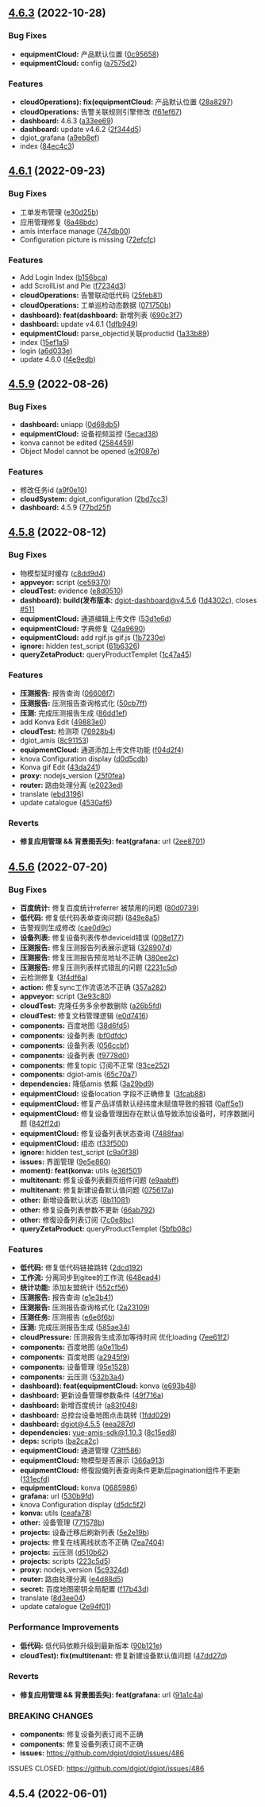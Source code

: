 ## [4.6.3](https://github.com/dgiot/dgiot-dashboard/compare/v4.6.1...v4.6.3) (2022-10-28)


### Bug Fixes

* **equipmentCloud:** 产品默认位置 ([0c95658](https://github.com/dgiot/dgiot-dashboard/commit/0c95658e11747babaf7b8ceab921fab368cdfac1))
* **equipmentCloud:** config ([a7575d2](https://github.com/dgiot/dgiot-dashboard/commit/a7575d2f6f2aaa8fe60b542d28451833436a5dc0))


### Features

* **cloudOperations): fix(equipmentCloud:** 产品默认位置 ([28a8297](https://github.com/dgiot/dgiot-dashboard/commit/28a82977351e884cb9173950a044e77fc56fb07d))
* **cloudOperations:** 告警关联规则引擎修改 ([f61ef67](https://github.com/dgiot/dgiot-dashboard/commit/f61ef6716d84ac4ed8a7b011afe56d308b056f83))
* **dashboard:** 4.6.3 ([a33ee69](https://github.com/dgiot/dgiot-dashboard/commit/a33ee6927f7816f142238d151c47174ff4d23d9f))
* **dashboard:** update v4.6.2 ([2f344d5](https://github.com/dgiot/dgiot-dashboard/commit/2f344d5c43660950738926aeac7b9f7be3f56a49))
* dgiot_grafana ([a9eb8ef](https://github.com/dgiot/dgiot-dashboard/commit/a9eb8ef9210bcba3b06905b37f3466015087204f))
* index ([84ec4c3](https://github.com/dgiot/dgiot-dashboard/commit/84ec4c3a0c03016b7724d37a5784ce46bcafb04e))



## [4.6.1](https://github.com/dgiot/dgiot-dashboard/compare/v4.5.9...v4.6.1) (2022-09-23)


### Bug Fixes

* 工单发布管理 ([e30d25b](https://github.com/dgiot/dgiot-dashboard/commit/e30d25beb2571a5c2a6abcbf6019f6bc4a4c57ba))
* 应用管理修复 ([6a48bdc](https://github.com/dgiot/dgiot-dashboard/commit/6a48bdc6a65d790f0c775fdc2a6aeb07cf750d31))
* amis interface manage ([747db00](https://github.com/dgiot/dgiot-dashboard/commit/747db00eb6df5a947004d5978fa3328bbcc6928c))
* Configuration picture is missing ([72efcfc](https://github.com/dgiot/dgiot-dashboard/commit/72efcfca5e1b828f61ff758e7d1b151e4dc8e17f))


### Features

* Add Login Index ([b156bca](https://github.com/dgiot/dgiot-dashboard/commit/b156bcacb937a8dfb43ddec65a116ec9854a7fb7))
* add ScrollList and Pie ([f7234d3](https://github.com/dgiot/dgiot-dashboard/commit/f7234d3e0e4b89a4390c8e8a59b5ec7e7b140348))
* **cloudOperations:** 告警联动低代码 ([25feb81](https://github.com/dgiot/dgiot-dashboard/commit/25feb814003608caede037c20b81270217be91bb))
* **cloudOperations:** 工单巡检动态数据 ([071750b](https://github.com/dgiot/dgiot-dashboard/commit/071750b8d75ee559319f76eefb8908252e3d0625))
* **dashboard): feat(dashboard:** 新增列表 ([690c3f7](https://github.com/dgiot/dgiot-dashboard/commit/690c3f7f0fe2c511a5815f693be8a9a799f4bb02))
* **dashboard:** update v4.6.1 ([1dfb949](https://github.com/dgiot/dgiot-dashboard/commit/1dfb94944d78ec2068b2f8551d72c643d666664b))
* **equipmentCloud:** parse_objectid关联productid ([1a33b89](https://github.com/dgiot/dgiot-dashboard/commit/1a33b894b667ae4b44982e5db5216066c096e2d8))
* index ([15ef1a5](https://github.com/dgiot/dgiot-dashboard/commit/15ef1a5868c8e04745b1b2261e2e28723d6d6c38))
* login ([a6d033e](https://github.com/dgiot/dgiot-dashboard/commit/a6d033e7b3b0ff5d9d1f1372372560b8a3f9fa41))
* update 4.6.0 ([f4e9edb](https://github.com/dgiot/dgiot-dashboard/commit/f4e9edbd78b9d2c148b2486a18d62f74aa64a373))



## [4.5.9](https://github.com/dgiot/dgiot-dashboard/compare/v4.5.8...v4.5.9) (2022-08-26)


### Bug Fixes

* **dashboard:** uniapp ([0d68db5](https://github.com/dgiot/dgiot-dashboard/commit/0d68db5a7244da5b4ea9d584de91f7fba2ba6177))
* **equipmentCloud:** 设备视频监控 ([5ecad38](https://github.com/dgiot/dgiot-dashboard/commit/5ecad3830da60262fb7ce5887aea1dd29b0f4619))
* konva cannot be edited ([2584459](https://github.com/dgiot/dgiot-dashboard/commit/25844596aaf7dabd5284e3ad1f91008099314229))
* Object Model cannot be opened ([e3f087e](https://github.com/dgiot/dgiot-dashboard/commit/e3f087e13ab67c1b1b1bd1a45b40fe82c2ad812a))


### Features

* 修改任务id ([a9f0e10](https://github.com/dgiot/dgiot-dashboard/commit/a9f0e10a8a9f3ab62a57dcad85b238278221bb84))
* **cloudSystem:** dgiot_configuration ([2bd7cc3](https://github.com/dgiot/dgiot-dashboard/commit/2bd7cc3fe57c2558c77b3a9c6a7067a1af2f8cfe))
* **dashboard:** 4.5.9 ([77bd25f](https://github.com/dgiot/dgiot-dashboard/commit/77bd25f70a3b1c88919d8f189be61d0567f8c659))



## [4.5.8](https://github.com/dgiot/dgiot-dashboard/compare/v4.5.6...v4.5.8) (2022-08-12)


### Bug Fixes

* 物模型延时缓存 ([c8dd9d4](https://github.com/dgiot/dgiot-dashboard/commit/c8dd9d4713fb9f36129fb660ecc68c55c73df775))
* **appveyor:** script ([ce59370](https://github.com/dgiot/dgiot-dashboard/commit/ce593705fafa3c5b16062d27f43d66034139d561))
* **cloudTest:** evidence ([e8d0510](https://github.com/dgiot/dgiot-dashboard/commit/e8d051073aee73634a11fe3d31f0a7c4f54f67be))
* **dashboard): build(发布版本:** dgiot-dashboard@v4.5.6 ([1d4302c](https://github.com/dgiot/dgiot-dashboard/commit/1d4302cd183474db6bbbb6dbc4fbc46163d351c8)), closes [#511](https://github.com/dgiot/dgiot-dashboard/issues/511)
* **equipmentCloud:** 通道编辑上传文件 ([53d1e6d](https://github.com/dgiot/dgiot-dashboard/commit/53d1e6d269ee2441bc2d13384f429f42dd80d1f6))
* **equipmentCloud:** 字典修复 ([24a9690](https://github.com/dgiot/dgiot-dashboard/commit/24a96904b4879da9a952c9f6bf7358048863198c))
* **equipmentCloud:** add rgif.js gif.js ([1b7230e](https://github.com/dgiot/dgiot-dashboard/commit/1b7230e94834c00e3ccb7c256c269dad174f6dd2))
* **ignore:** hidden test_script ([61b6326](https://github.com/dgiot/dgiot-dashboard/commit/61b632636fc8409b1e99f4235a9a865d22d72af4))
* **queryZetaProduct:** queryProductTemplet ([1c47a45](https://github.com/dgiot/dgiot-dashboard/commit/1c47a4511451818ecd1f8fdcf2b4cebd0e6b4761))


### Features

* **压测报告:** 报告查询 ([06608f7](https://github.com/dgiot/dgiot-dashboard/commit/06608f7df8edeef0dd0bb4005130dc88db9ced31))
* **压测报告:** 压测报告查询格式化 ([50cb7ff](https://github.com/dgiot/dgiot-dashboard/commit/50cb7ff858330f4ce24c9b45569190df37f4c9fd))
* **压测:** 完成压测报告生成 ([86dd1ef](https://github.com/dgiot/dgiot-dashboard/commit/86dd1ef83c73ef257251494e16ea99900526539a))
* add Konva Edit ([49883e0](https://github.com/dgiot/dgiot-dashboard/commit/49883e08dd84382c0cb7be0877c316f959c592a7))
* **cloudTest:** 检测项 ([76928b4](https://github.com/dgiot/dgiot-dashboard/commit/76928b4114b12cfd50afc5cc077f21f145e1f98e))
* dgiot_amis ([8c91153](https://github.com/dgiot/dgiot-dashboard/commit/8c91153c8ad5b6b32d91c57a36fe55fefa3da721))
* **equipmentCloud:** 通道添加上传文件功能 ([f04d2f4](https://github.com/dgiot/dgiot-dashboard/commit/f04d2f45d0e077d30ca1bb75c41d4bb12bc2a439))
* knova Configuration display ([d0d5cdb](https://github.com/dgiot/dgiot-dashboard/commit/d0d5cdba26aa779120718d7722c3fc48a88ebb07))
* Konva gif Edit ([43da241](https://github.com/dgiot/dgiot-dashboard/commit/43da24120e9edea2a991a873e8d662bd957dfeea))
* **proxy:** nodejs_version ([25f0fea](https://github.com/dgiot/dgiot-dashboard/commit/25f0feaf77ee4662b206f9b01894839b74c04fca))
* **router:** 路由处理分离 ([e2023ed](https://github.com/dgiot/dgiot-dashboard/commit/e2023ed42854c38af414288faf4260a064ed2d7e))
* translate ([ebd3196](https://github.com/dgiot/dgiot-dashboard/commit/ebd3196a719d75bb8978143935d87529262c6980))
* update catalogue ([4530af6](https://github.com/dgiot/dgiot-dashboard/commit/4530af6825129925923dfd6e2000701b9cb5a63a))


### Reverts

* **修复应用管理 && 背景图丢失): feat(grafana:** url ([2ee8701](https://github.com/dgiot/dgiot-dashboard/commit/2ee87010a2ef7e6afdc580ad2a155f975447f885))



## [4.5.6](https://github.com/dgiot/dgiot-dashboard/compare/v4.5.4...v4.5.6) (2022-07-20)


### Bug Fixes

* **百度统计:** 修复百度统计referrer 被禁用的问题 ([80d0739](https://github.com/dgiot/dgiot-dashboard/commit/80d073981a4231481d02aa4f92fb10c1d68b6596))
* **低代码:** 修复低代码表单查询问题i ([849e8a5](https://github.com/dgiot/dgiot-dashboard/commit/849e8a5f31379db0afca3057a85dacb4c0d0ae85))
* 告警规则生成修改 ([cae0d9c](https://github.com/dgiot/dgiot-dashboard/commit/cae0d9ca29d360db561eac45edb3914e8076a3e6))
* **设备列表:** 修复设备列表传参deviceid错误 ([008e177](https://github.com/dgiot/dgiot-dashboard/commit/008e177f771ad8f6bfd0f944ed56bb4d0d71502a))
* **压测报告:** 修复压测报告列表展示逻辑 ([328907d](https://github.com/dgiot/dgiot-dashboard/commit/328907d80d151dc0da7f3cf5ea7906afe60124ec))
* **压测报告:** 修复压测报告预览地址不正确 ([380ee2c](https://github.com/dgiot/dgiot-dashboard/commit/380ee2cbb60fe3181f56f3e842d22419bc5dab7e))
* **压测报告:** 修复压测列表样式错乱的问题 ([2231c5d](https://github.com/dgiot/dgiot-dashboard/commit/2231c5dda27174b5a1e54d641e5d634ffe90e73f))
* 云检测修复 ([3f4df6a](https://github.com/dgiot/dgiot-dashboard/commit/3f4df6a03a16891a6d8893929f737dee07763051))
* **action:** 修复sync工作流语法不正确 ([357a282](https://github.com/dgiot/dgiot-dashboard/commit/357a282c189cd57b69b51ede661a7355d45cefe5))
* **appveyor:** script ([3e93c80](https://github.com/dgiot/dgiot-dashboard/commit/3e93c802870cd90f36b2a8eb12761f33cbb45bb1))
* **cloudTest:** 克隆任务多余参数删除 ([a26b5fd](https://github.com/dgiot/dgiot-dashboard/commit/a26b5fd103b4cc59c7e7b3984e49c44d609c04de))
* **cloudTest:** 修复文档管理逻辑 ([e0d7416](https://github.com/dgiot/dgiot-dashboard/commit/e0d74167a256cacd2c41638bf427a4d0248b869b))
* **components:** 百度地图 ([38d6fd5](https://github.com/dgiot/dgiot-dashboard/commit/38d6fd5f68c35054656d025c2d43767d5e706601))
* **components:** 设备列表 ([bf0dfdc](https://github.com/dgiot/dgiot-dashboard/commit/bf0dfdc68907ba64674e083934d45dca45b85cdb))
* **components:** 设备列表 ([056ccbf](https://github.com/dgiot/dgiot-dashboard/commit/056ccbf5ca8be54753ce23982ae041ba2b75a888))
* **components:** 设备列表 ([f9778d0](https://github.com/dgiot/dgiot-dashboard/commit/f9778d0a5441968d2529f05d1bfe1b179c7275e7))
* **components:** 修复topic 订阅不正常 ([93ce252](https://github.com/dgiot/dgiot-dashboard/commit/93ce252c033256f9409f7edc1635841b2b1d35a5))
* **components:** dgiot-amis ([65c70a7](https://github.com/dgiot/dgiot-dashboard/commit/65c70a7af991192e71ad624566106c42b87428d9))
* **dependencies:** 降低amis 依賴 ([3a29bd9](https://github.com/dgiot/dgiot-dashboard/commit/3a29bd9c5d63a6d8e6dea63cb59ac1cc0b1079b8))
* **equipmentCloud:** 设备location 字段不正确修复 ([3fcab88](https://github.com/dgiot/dgiot-dashboard/commit/3fcab88980774085f6f699567b311c049a1a7e1e))
* **equipmentCloud:** 修复产品详情默认经纬度未赋值导致的报错 ([0aff5e1](https://github.com/dgiot/dgiot-dashboard/commit/0aff5e1698b5e1e0a77ec0674f3fb86de5203643))
* **equipmentCloud:** 修复设备管理因存在默认值导致添加设备时，时序数据问题 ([842ff2d](https://github.com/dgiot/dgiot-dashboard/commit/842ff2dc81e0153f6cb2643e41d3600a1b546760))
* **equipmentCloud:** 修复设备列表状态查询 ([7488faa](https://github.com/dgiot/dgiot-dashboard/commit/7488faa7ff707ee480640496c5a47f0039148395))
* **equipmentCloud:** 组态 ([f33f500](https://github.com/dgiot/dgiot-dashboard/commit/f33f500640284b93702460d8a649e4fe465ef9b8))
* **ignore:** hidden test_script ([c9a0f38](https://github.com/dgiot/dgiot-dashboard/commit/c9a0f380757b4246da4823333933dab8bcfac94c))
* **issues:** 界面管理 ([9e5e860](https://github.com/dgiot/dgiot-dashboard/commit/9e5e860af63d7666876d2dcb31b258240763ce1e))
* **moment): feat(konva:** utils ([e36f501](https://github.com/dgiot/dgiot-dashboard/commit/e36f501e300baede4ce99de3e2ab4d07da7dc6e0))
* **multitenant:** 修复设备列表翻页组件问题 ([e9aabff](https://github.com/dgiot/dgiot-dashboard/commit/e9aabffcbe34650677a7ffd6d4686bb2237d9cf4))
* **multitenant:** 修复新建设备默认值问题 ([075617a](https://github.com/dgiot/dgiot-dashboard/commit/075617a0b028ad8749edf4b9f3a066582be6cd95))
* **other:** 新增设备默认状态 ([8b11081](https://github.com/dgiot/dgiot-dashboard/commit/8b11081256bf348e97136d16e5a08503824ceb34))
* **other:** 修复设备列表参数不更新 ([66ab792](https://github.com/dgiot/dgiot-dashboard/commit/66ab7927be3e3e0c78e1bbaf42b657c4944826f7))
* **other:** 修復设备列表订阅 ([7c0e8bc](https://github.com/dgiot/dgiot-dashboard/commit/7c0e8bc71db5204fbb41ff563fda4d8e58f5055a))
* **queryZetaProduct:** queryProductTemplet ([5bfb08c](https://github.com/dgiot/dgiot-dashboard/commit/5bfb08cc6ce957dbf306f0b02208efa357a4f018))


### Features

* **低代码:** 修复低代码链接跳转 ([2dcd192](https://github.com/dgiot/dgiot-dashboard/commit/2dcd192814dddc0c9c668e902519f6d9ed9c8199))
* **工作流:** 分离同步到gitee的工作流 ([648ead4](https://github.com/dgiot/dgiot-dashboard/commit/648ead41d310bda87ea30cc07a768f5ace1d167b))
* **统计功能:** 添加友盟统计 ([552cf56](https://github.com/dgiot/dgiot-dashboard/commit/552cf56f9223ce49ab238e5e225750b0f69be05c))
* **压测报告:** 报告查询 ([e1e3b41](https://github.com/dgiot/dgiot-dashboard/commit/e1e3b41fe464d611db62b394bb4e8af4f8f9f29d))
* **压测报告:** 压测报告查询格式化 ([2a23109](https://github.com/dgiot/dgiot-dashboard/commit/2a23109ee2559b51e794b9f9cff452db4aa136f2))
* **压测任务:** 压测报告 ([e6e6f6b](https://github.com/dgiot/dgiot-dashboard/commit/e6e6f6b4fec9ffe91a2d691e4573dae05bbdb99d))
* **压测:** 完成压测报告生成 ([585ae34](https://github.com/dgiot/dgiot-dashboard/commit/585ae34bec0942cb13857e4210e192b6c8e69042))
* **cloudPressure:** 压测报告生成添加等待时间 优化loading ([7ee61f2](https://github.com/dgiot/dgiot-dashboard/commit/7ee61f27d7601a237a82c5e7bc863bb57b7417f3))
* **components:** 百度地图 ([a0e11b4](https://github.com/dgiot/dgiot-dashboard/commit/a0e11b42195190c55b6591db5f52db27b49ca578))
* **components:** 百度地图 ([a2945f9](https://github.com/dgiot/dgiot-dashboard/commit/a2945f9284afff853643169bb1657763b00d143a))
* **components:** 设备管理 ([95e1528](https://github.com/dgiot/dgiot-dashboard/commit/95e1528df15d111a0299cbdc08d6e020b07896a4))
* **components:** 云压测 ([532b3a4](https://github.com/dgiot/dgiot-dashboard/commit/532b3a4c8230f10cc864f18df5357dd77461d0b2))
* **dashboard): feat(equipmentCloud:** konva ([e693b48](https://github.com/dgiot/dgiot-dashboard/commit/e693b48b6395cbc70929cfc44f53fa2e8a5b84dc))
* **dashboard:** 更新设备管理参数条件 ([49f716a](https://github.com/dgiot/dgiot-dashboard/commit/49f716a2223519cb0ce9c7f3b9486071e91c6fbe))
* **dashboard:** 新增百度统计 ([a83f048](https://github.com/dgiot/dgiot-dashboard/commit/a83f0483a19e3435df825c9961f83588413f84ae))
* **dashboard:** 总控台设备地图点击跳转 ([1fdd029](https://github.com/dgiot/dgiot-dashboard/commit/1fdd029453266efc8dde853c0445d8f87362ec0f))
* **dashboard:** dgiot@4.5.5 ([eea287d](https://github.com/dgiot/dgiot-dashboard/commit/eea287da5c47f584ccb7228170fdfb2a9a3a9615))
* **dependencies:** vue-amis-sdk@1.10.3 ([8c15ed8](https://github.com/dgiot/dgiot-dashboard/commit/8c15ed88ad58ff84037ee01533c9539fd41765bb))
* **deps:** scripts ([ba2ca2c](https://github.com/dgiot/dgiot-dashboard/commit/ba2ca2ce180f73ff2d51793a239a195a4464b78f))
* **equipmentCloud:** 通道管理 ([73ff586](https://github.com/dgiot/dgiot-dashboard/commit/73ff586b975e7649bcf3e803eb5ce357512ff66c))
* **equipmentCloud:** 物模型是否展示 ([366a913](https://github.com/dgiot/dgiot-dashboard/commit/366a9139c923260b10d4631d8b4205361ecc6ec8))
* **equipmentCloud:** 修復設備列表查询条件更新后pagination组件不更新 ([131ecfd](https://github.com/dgiot/dgiot-dashboard/commit/131ecfdbf0dd42ac052e8a15ad56a401b03ff4f8))
* **equipmentCloud:** konva ([0685986](https://github.com/dgiot/dgiot-dashboard/commit/0685986bcebf1ba2aecfcbeefb40a96c51af6696))
* **grafana:** url ([530b9fd](https://github.com/dgiot/dgiot-dashboard/commit/530b9fd1b095e86614234ee1f585ef0c6fb07eec))
* knova Configuration display ([d5dc5f2](https://github.com/dgiot/dgiot-dashboard/commit/d5dc5f2f4085eb55f09d82beff51459900995658))
* **konva:** utils ([ceafa78](https://github.com/dgiot/dgiot-dashboard/commit/ceafa787b91cbca42a7efd52ce92a3b5e673b94b))
* **other:** 设备管理 ([771578b](https://github.com/dgiot/dgiot-dashboard/commit/771578b1bf98d200e0593eabb3e5e60e206b51bf))
* **projects:** 设备迁移后刷新列表 ([5e2e19b](https://github.com/dgiot/dgiot-dashboard/commit/5e2e19b3f1b294b39ba604c8c825d2da27c2f621))
* **projects:** 修复在线离线状态不正确 ([7ea7404](https://github.com/dgiot/dgiot-dashboard/commit/7ea740470f73fbbb9b35e5ca4497e201602762eb))
* **projects:** 云压测 ([d510b62](https://github.com/dgiot/dgiot-dashboard/commit/d510b62ff5c5d1a8246ca5faf7c1a9c5cc961b91))
* **projects:** scripts ([223c5d5](https://github.com/dgiot/dgiot-dashboard/commit/223c5d56ab6aa9fd9b00637e9fc4cc0b3a700d3f))
* **proxy:** nodejs_version ([5c9324d](https://github.com/dgiot/dgiot-dashboard/commit/5c9324d926743ca66d5a8d3f5de427c14d43c56a))
* **router:** 路由处理分离 ([e4d88d5](https://github.com/dgiot/dgiot-dashboard/commit/e4d88d55375c7e1adff91b44c6f71646c971d307))
* **secret:** 百度地图密钥全局配置 ([f17b43d](https://github.com/dgiot/dgiot-dashboard/commit/f17b43dd1f27f1cd5d2d61fc347a4dd706f2d630))
* translate ([8d3ee04](https://github.com/dgiot/dgiot-dashboard/commit/8d3ee0486db3f11b12018e518d0a53aa8eb9f2a6))
* update catalogue ([2e94f01](https://github.com/dgiot/dgiot-dashboard/commit/2e94f01f315d57bdd52ce882199103abb971f9b4))


### Performance Improvements

* **低代码:** 低代码依赖升级到最新版本 ([90b121e](https://github.com/dgiot/dgiot-dashboard/commit/90b121e7eec178acba33e18701c3fd1f5edb0b3b))
* **cloudTest): fix(multitenant:** 修复新建设备默认值问题 ([47dd27d](https://github.com/dgiot/dgiot-dashboard/commit/47dd27dc8036edfdc7da0c0760c03f8289bf8617))


### Reverts

* **修复应用管理 && 背景图丢失): feat(grafana:** url ([91a1c4a](https://github.com/dgiot/dgiot-dashboard/commit/91a1c4a73baeff860fa267f70f25292a1d724d07))


### BREAKING CHANGES

* **components:** 修复设备列表订阅不正确
* **components:** 修复设备列表订阅不正确
* **issues:** https://github.com/dgiot/dgiot/issues/486

ISSUES CLOSED: https://github.com/dgiot/dgiot/issues/486



## 4.5.4 (2022-06-01)



